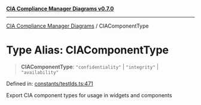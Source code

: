 [**CIA Compliance Manager Diagrams v0.7.0**](../README.md)

***

[CIA Compliance Manager Diagrams](../globals.md) / CIAComponentType

# Type Alias: CIAComponentType

> **CIAComponentType**: `"confidentiality"` \| `"integrity"` \| `"availability"`

Defined in: [constants/testIds.ts:471](https://github.com/Hack23/cia-compliance-manager/blob/a904e43458f81faf7066f9da9fc149cc9f6e236d/src/constants/testIds.ts#L471)

Export CIA component types for usage in widgets and components
